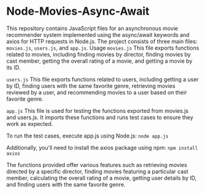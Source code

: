 # Node-Movies-Async-Await
This repository contains JavaScript files for an asynchronous movie recommender system implemented using the async/await keywords and axios for HTTP requests in Node.js. The project consists of three main files: `movies.js`, `users.js`, and `app.js`.
Usage
`movies.js`
This file exports functions related to movies, including finding movies by director, finding movies by cast member, getting the overall rating of a movie, and getting a movie by its ID.

`users.js`
This file exports functions related to users, including getting a user by ID, finding users with the same favorite genre, retrieving movies reviewed by a user, and recommending movies to a user based on their favorite genre.

`app.js`
This file is used for testing the functions exported from movies.js and users.js. It imports these functions and runs test cases to ensure they work as expected.

To run the test cases, execute app.js using Node.js:
`node app.js`

Additionally, you'll need to install the axios package using npm:
`npm install axios`

The functions provided offer various features such as retrieving movies directed by a specific director, finding movies featuring a particular cast member, calculating the overall rating of a movie, getting user details by ID, and finding users with the same favorite genre.
